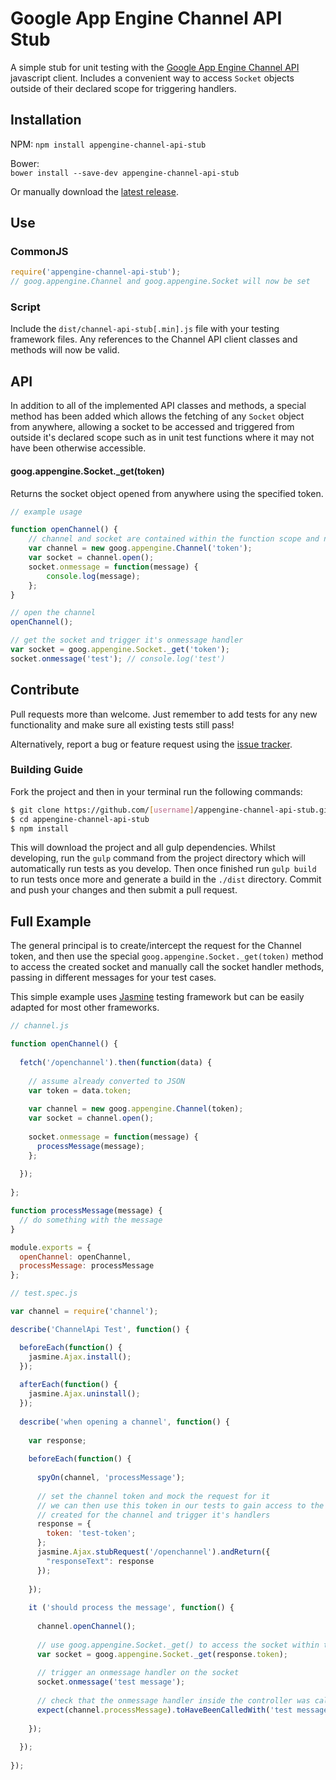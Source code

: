 # Google App Engine Channel API Stub

A simple stub for unit testing with the [Google App Engine Channel API](https://cloud.google.com/appengine/docs/python/channel/javascript) javascript client.
Includes a convenient way to access `Socket` objects outside of their declared scope for triggering handlers.

## Installation

NPM:
`npm install appengine-channel-api-stub`

Bower:  
`bower install --save-dev appengine-channel-api-stub`

Or manually download the [latest release](../../releases).

## Use

### CommonJS

```javascript
require('appengine-channel-api-stub');
// goog.appengine.Channel and goog.appengine.Socket will now be set
```

### Script

Include the `dist/channel-api-stub[.min].js` file with your testing framework files. Any references to the Channel API 
client classes and methods will now be valid.

## API

In addition to all of the implemented API classes and methods, a special method has been added which allows the 
fetching of any `Socket` object from anywhere, allowing a socket to be accessed and triggered from outside it's 
declared scope such as in unit test functions where it may not have been otherwise accessible.

#### goog.appengine.Socket._get(token)

Returns the socket object opened from anywhere using the specified token.

```javascript
// example usage

function openChannel() {
	// channel and socket are contained within the function scope and not accessible outside
	var channel = new goog.appengine.Channel('token');
	var socket = channel.open();
    socket.onmessage = function(message) {
		console.log(message);
	};  
}

// open the channel
openChannel();

// get the socket and trigger it's onmessage handler
var socket = goog.appengine.Socket._get('token');
socket.onmessage('test'); // console.log('test')
```

## Contribute

Pull requests more than welcome. Just remember to add tests for any new functionality and make sure all existing 
tests still pass!

Alternatively, report a bug or feature request using the [issue tracker](../../issues).

### Building Guide

Fork the project and then in your terminal run the following commands:

```bash
$ git clone https://github.com/[username]/appengine-channel-api-stub.git
$ cd appengine-channel-api-stub
$ npm install
```

This will download the project and all gulp dependencies. Whilst developing, run the `gulp` command from the 
project directory which will automatically run tests as you develop. Then once finished run `gulp build` to run 
tests once more and generate a build in the `./dist` directory. Commit and push your changes and then submit a 
pull request.


## Full Example

The general principal is to create/intercept the request for the Channel token, and then use the special 
`goog.appengine.Socket._get(token)` method to access the created socket and manually call the socket handler 
methods, passing in different messages for your test cases.

This simple example uses [Jasmine](http://jasmine.github.io/) testing framework but can be easily
adapted for most other frameworks.

```javascript
// channel.js

function openChannel() {
        	
  fetch('/openchannel').then(function(data) {
    
    // assume already converted to JSON
    var token = data.token;
    
    var channel = new goog.appengine.Channel(token);
    var socket = channel.open();
    
    socket.onmessage = function(message) {
      processMessage(message);
    };
      
  });
  
};

function processMessage(message) {
  // do something with the message
}

module.exports = {
  openChannel: openChannel,
  processMessage: processMessage
};
```

```javascript
// test.spec.js

var channel = require('channel');

describe('ChannelApi Test', function() {

  beforeEach(function() {
    jasmine.Ajax.install();
  });
  
  afterEach(function() {
    jasmine.Ajax.uninstall();
  });
    
  describe('when opening a channel', function() {
    
    var response;
    
    beforeEach(function() {
    
      spyOn(channel, 'processMessage');
    
      // set the channel token and mock the request for it
      // we can then use this token in our tests to gain access to the socket
      // created for the channel and trigger it's handlers
      response = {
        token: 'test-token';
      };            
      jasmine.Ajax.stubRequest('/openchannel').andReturn({
        "responseText": response
      });
        
    });
    
    it ('should process the message', function() {
      
      channel.openChannel();
      
      // use goog.appengine.Socket._get() to access the socket within the controller
      var socket = goog.appengine.Socket._get(response.token);
      
      // trigger an onmessage handler on the socket
      socket.onmessage('test message');
      
      // check that the onmessage handler inside the controller was called and worked as expected
      expect(channel.processMessage).toHaveBeenCalledWith('test message');
        
    });
      
  });
    
});
```
